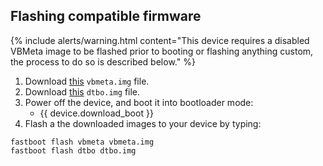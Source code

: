 ## Flashing compatible firmware

{% include alerts/warning.html content="This device requires a disabled VBMeta image to be flashed prior to booting or flashing anything custom, the process to do so is described below." %}

1. Download [this](https://wiki-blobs-dl.pixelexperience.org/wiki_blobs_kebab/main/android-13/vbmeta.img) `vbmeta.img` file.
2. Download [this](https://wiki-blobs-dl.pixelexperience.org/wiki_blobs_kebab/main/android-13/dtbo.img) `dtbo.img` file.
3. Power off the device, and boot it into bootloader mode:
    * {{ device.download_boot }}
4. Flash a the downloaded images to your device by typing:
```
fastboot flash vbmeta vbmeta.img
fastboot flash dtbo dtbo.img
```